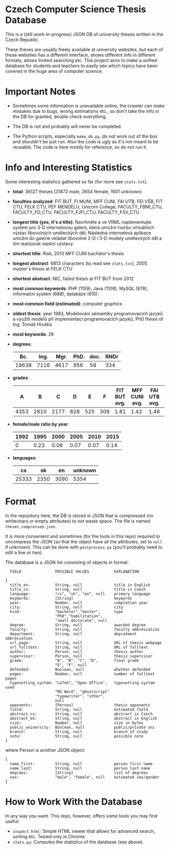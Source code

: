 # Czech Computer Science Thesis Database

This is a (still work-in-progress) JSON DB of university theses written in the Czech Republic.

These theses are usually freely available at university websites, but each of these websites has
a different interface, shows different info in different formats, allows limited searching etc.
This project aims to make a unified database for students and teachers to easily see which
topics have been covered in the huge area of computer science.

# Important Notes

  - Sometimes some information is unavailable online, the crawler can make
    mistakes due to bugs, wrong estimations etc., so don't take the
    info in the DB for granted, double check everything.

  - The DB is not and probably will never be completed.

  - The Python scripts, especially `make_db.py`, do not work out of the box
    and shouldn't be just run. Also the code is ugly as it's not meant to be reusable.
    The code is here mostly for reference, so do not run it.

# Info and Interesting Statistics

Some interesting statistics gathered so far (for more see `stats.txt`).

- **total**: 36127 theses (31872 male, 2654 female, 1601 unknown)
- **faculties analyzed**:  FIT BUT, FI MUNI, MFF CUNI, FAI UTB, FEI VŠB, FIT CTU, FELK CTU, PEF MENDELU, Unicorn College, FACULTY_FBMI_CTU, FACULTY_FD_CTU, FACULTY_FJFI_CTU, FACULTY_FSV_CTU
- **longest title (yes, it's a title)**: Navrhněte a ve VRML naplementujte systém pro 3-D internetovou galerii, která umožní tvorbu virtuálních výstav libovolných uměleckých děl. Následná internetová aplikace umožní do galerie vkládat libovolné 2-D i 3-D modely uměleckých děl a tím realizovat vlastní výstavy.
- **shortest title**: Risk, 2013 MFF CUNI bachelor's thesis
- **longest abstract**: 6813 characters (to read see `stats.txt`), 2005 master's thesis at FELK CTU
- **shortest abstract**: NIC, failed thesis at FIT BUT from 2012
- **most common keywords**: PHP (1159), Java (1108), MySQL (878), informační systém (688), databáze (610)
- **most common field (estimated)**: computer graphics
- **oldest thesis**: year 1983, Modelování sémantiky programovacích jazyků a využití modelů při implementaci programovacích jazyků, PhD thesis of Ing. Tomáš Hruška
- **most keywords**: 26

- **degrees**:

  |Bc.  |Ing.|Mgr.|PhD.|doc.|RNDr|
  |-----|----|----|----|----|----|
  |18638|7116|4617|956 |58  |334 |

- **grades**:

  |A    |B   |C   |D   |E   |F   |FIT BUT avg.|MFF CUNI avg.|FAI UTB avg.|male avg.|female avg.|
  |-----|----|----|----|----|----|------------|-------------|------------|---------|-----------|
  |4353 |2810|2177|828 |525 |309 |1.81        |1.42         |1.48        |1.63     |1.49       |

- **female/male ratio by year**:

  |1992|1995|2000|2005|2010|2015|
  |----|----|----|----|----|----|
  |0   |0.23|0.06|0.07|0.07|0.14|
  
- **languages**:

  |cs   |sk  |en  |unknown|
  |-----|----|----|-------|
  |25333|2350|3090|5354   |

# Format

In the repository here, the DB is stored in JSON that is compressed
(no whitechars or empty attributes) to not waste space. The file is
named `theses_compressed.json`.

It is more convenient and sometimes (for the tools in this repo)
required to uncompress the JSON (so that the object have all the
attributes, set to `null` if unknown). This can be done with
`postprocess.py` (you'll probably need to edit a line or two).

The database is a JSON list consisting of objects in format:

```
  FIELD               POSSIBLE VALUES           EXPLANATION

{
  title_en:           String, null              title in English
  title_cs:           String, null              title in Czech
  language:           "cs", "sk", "en", null    primary language
  keywords:           [String]                  keywords
  year:               Number, null              completion year
  city:               String, null              city
  kind:               "bachelor","master",      type
                      "PhD","habilitation",
                      "small doctorate", null
  degree:             String, null              awarded degree
  faculty:            String, null              faculty abbreviation
  department:         String, null              depratment abbreviation
  url_page:           String, null              URL of thesis webpage
  url_fulltext:       String, null              URL of fulltext
  author:             Person, null              thesis author
  supervisor:         Person, null              thesis supervisor
  grade:              "A", "B", "C", "D",       final grade
                      "E", "F", null
  defended:           Boolean, null             whether defended
  pages:              Number, null              number of fulltext pages
  typesetting_system: "LaTeX", "Open Office",   typesetting system used
                      "MS Word", "ghostscript"
                      "typewriter", "other",
                      null
  opponents:          [Person]                  thesis opponents
  field:              String, null              estimated field
  abstract_cs:        String, null              abstract in Czech
  abstract_en:        String, null              abstract in English
  size:               Number, null              size in bytes
  public_university:  Boolean, null             public/private uni
  branch:             String, null              branch of study
  note:               String, null              possible note
}
```

where Person is another JSON object:

```
{
  name_first:         String, null              person first name
  name_last:          String, null              person last name
  degrees:            [String]                  list of degrees
  sex:                "male", "female", null    estimated sex/gender
}
```
# How to Work With the Database

In any way you want. This repo, however, offers some tools you may find useful:

- `inspect.html`: Simple HTML viewer that allows for advanced search, sorting etc. Tested only in Chrome.
- `stats.py`: Computes the statistics of the database (see above).
